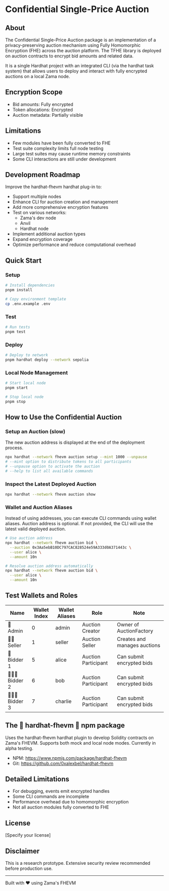 # Confidential Single-Price Auction

## About
The Confidential Single-Price Auction package is an implementation of a privacy-preserving auction mechanism using Fully Homomorphic Encryption (FHE) across the auction platform. The TFHE library is deployed on auction contracts to encrypt bid amounts and related data.

It is a single Hardhat project with an integrated CLI (via the hardhat task system) that allows users to deploy and interact with fully encrypted auctions on a local Zama node.

## Encryption Scope
- Bid amounts: Fully encrypted
- Token allocations: Encrypted
- Auction metadata: Partially visible

## Limitations
- Few modules have been fully converted to FHE
- Test suite complexity limits full node testing
- Large test suites may cause runtime memory constraints
- Some CLI interactions are still under development

## Development Roadmap
Improve the hardhat-fhevm hardhat plug-in to:
- Support multiple nodes
- Enhance CLI for auction creation and management
- Add more comprehensive encryption features
- Test on various networks:
  - Zama's dev node
  - Anvil
  - Hardhat node
- Implement additional auction types
- Expand encryption coverage
- Optimize performance and reduce computational overhead

## Quick Start
### Setup
```bash
# Install dependencies
pnpm install

# Copy environment template
cp .env.example .env
```

### Test
```bash
# Run tests
pnpm test
```

### Deploy
```bash
# Deploy to network
pnpm hardhat deploy --network sepolia
```

### Local Node Management
```bash
# Start local node
pnpm start

# Stop local node
pnpm stop
```

## How to Use the Confidential Auction
### Setup an Auction (slow)
The new auction address is displayed at the end of the deployment process.

```bash
npx hardhat --network fhevm auction setup --mint 1000 --unpause
# --mint option to distribute tokens to all participants
# --unpause option to activate the auction
# --help to list all available commands
```

### Inspect the Latest Deployed Auction
```bash
npx hardhat --network fhevm auction show
```

### Wallet and Auction Aliases
Instead of using addresses, you can execute CLI commands using wallet aliases. 
Auction address is optional. If not provided, the CLI will use the latest valid deployed auction.

```bash
# Use auction address
npx hardhat --network fhevm auction bid \
  --auction 0x3Aa5ebB10DC797CAC828524e59A333d0A371443c \
  --user alice \
  --amount 10n

# Resolve auction address automatically
npx hardhat --network fhevm auction bid \
  --user alice \
  --amount 10n
```

## Test Wallets and Roles
| Name | Wallet Index | Wallet Aliases | Role | Note |
|------|--------------|----------------|------|------|
| 🚀 Admin | 0 | admin | Auction Creator | Owner of AuctionFactory |
| 👨‍🚀 Seller | 1 | seller | Auction Seller | Creates and manages auctions |
| 👩 Bidder 1 | 5 | alice | Auction Participant | Can submit encrypted bids |
| 👱🏼‍♂️ Bidder 2 | 6 | bob | Auction Participant | Can submit encrypted bids |
| 👱🏼‍♂️ Bidder 3 | 7 | charlie | Auction Participant | Can submit encrypted bids |

## The 🚧 hardhat-fhevm 🚧 npm package
Uses the hardhat-fhevm hardhat plugin to develop Solidity contracts on Zama's FHEVM. 
Supports both mock and local node modes. Currently in alpha testing.

- NPM: https://www.npmjs.com/package/hardhat-fhevm
- Git: https://github.com/0xalexbel/hardhat-fhevm

## Detailed Limitations
- For debugging, events emit encrypted handles
- Some CLI commands are incomplete
- Performance overhead due to homomorphic encryption
- Not all auction modules fully converted to FHE

## License
[Specify your license]

## Disclaimer
This is a research prototype. Extensive security review recommended before production use.

---

Built with ❤️ using Zama's FHEVM

